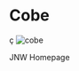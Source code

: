 # Cobe
ç
![cobe](https://dl.dropboxusercontent.com/u/47146499/images/line/line-rangers/cobe.png)


JNW Homepage
